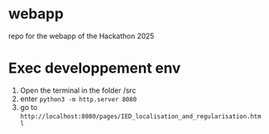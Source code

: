 # webapp
repo for the webapp of the Hackathon 2025

# Exec developpement env
1. Open the terminal in the folder /src
2. enter `python3 -m http.server 8080`
3. go to `http://localhost:8080/pages/IED_localisation_and_regularisation.html`